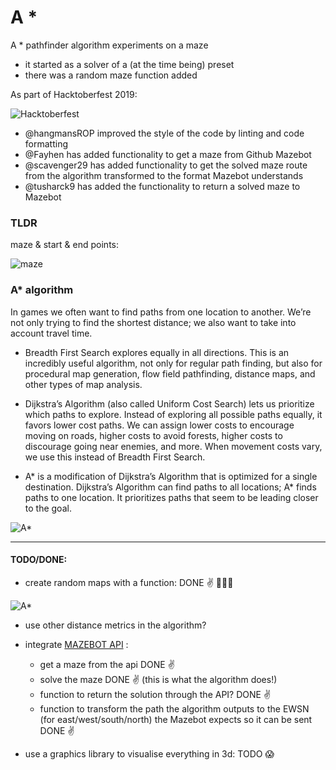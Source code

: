 # A *

A * pathfinder algorithm experiments on a maze

- it started as a solver of a (at the time being) preset 
- there was a random maze function added

As part of Hacktoberfest 2019:


   <img src="https://hacktoberfest.digitalocean.com/assets/logo-hf19-header-8245176fe235ab5d942c7580778a914110fa06a23c3d55bf40e2d061809d8785.svg"  title="Hacktoberfest">


- @hangmansROP improved the style of the code by linting and code formatting
- @Fayhen has added functionality to get a maze from Github Mazebot
- @scavenger29 has added functionality to get the solved maze route from the algorithm transformed 
to the format Mazebot understands
- @tusharck9 has added the functionality to return a solved maze to Mazebot





### TLDR 

maze & start & end points:

<img src="https://github.com/mamonu/Astar/blob/master/mazestep_000.png"  title="maze">





### A* algorithm

In games we often want to find paths from one location to another. 
We’re not only trying to find the shortest distance; we also want to take into account travel time.

- Breadth First Search explores equally in all directions. 
    This is an incredibly useful algorithm, not only for regular path finding, 
    but also for procedural map generation, flow field pathfinding, distance maps, and other types of map analysis.


- Dijkstra’s Algorithm (also called Uniform Cost Search) lets us prioritize which paths to explore. 
    Instead of exploring all possible paths equally, it favors lower cost paths. 
    We can assign lower costs to encourage moving on roads, higher costs to avoid forests, 
    higher costs to discourage going near enemies, and more. 
    When movement costs vary, we use this instead of Breadth First Search.


- A* is a modification of Dijkstra’s Algorithm that is optimized for a single destination. 
    Dijkstra’s Algorithm can find paths to all locations; 
    A* finds paths to one location. It prioritizes paths that seem to be leading closer to the goal.






<img src="https://github.com/mamonu/Astar/blob/master/out.gif"  title="A*">





----

#### TODO/DONE:

 - create random maps with a function: DONE :v:   :game_die::game_die::game_die:

<img src="https://github.com/mamonu/Astar/blob/master/outrand.gif"  title="A*">


- use other distance metrics in the algorithm?

- integrate [MAZEBOT API](https://github.com/mamonu/Astar/blob/master/MazebotAPI.md)  : 
   
   * get a maze from the api  DONE :v:  
   * solve the maze DONE :v:  (this is what the algorithm does!)
   * function to return the solution through the API?  DONE :v:  
   * function to transform the path the algorithm outputs to the EWSN (for east/west/south/north) the Mazebot expects so it can be sent DONE :v:  
   
   
  
   

  




- use a graphics library to visualise everything in 3d: TODO :scream:
